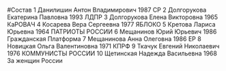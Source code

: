 #Состав
1 Данилишин Антон Владимирович 1987 СР
2 Долгорукова Екатерина Павловна 1993 ЛДПР
3 Долгорукова Елена Викторовна 1965 КаРОВАЧ
4 Косарева Вера Сергеевна 1977 ЯБЛОКО
5 Кретова Лариса Юрьевна 1964 ПАТРИОТЫ РОССИИ
6 Мещанинов Юрий Юрьевич 1986 Гражданская Платформа
7 Мещанинова Анна Олеговна 1986 ЕР
8 Новицкая Ольга Валентиновна 1971 КПРФ
9 Ткачук Евгений Николаевич 1976 КОММУНИСТЫ РОССИИ
10 Щетинская Надежда Васильевна 1968 За женщин России
